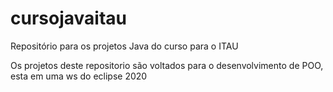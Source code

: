 # cursojavaitau
Repositório para os projetos Java do curso para o ITAU



Os projetos deste repositorio são voltados para o desenvolvimento de POO, esta em uma ws do eclipse 2020
